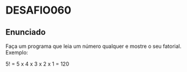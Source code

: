 # DESAFIO060

## Enunciado

Faça um programa que leia um número qualquer e mostre o seu fatorial. Exemplo:

5! = 5 x 4 x 3 x 2 x 1 = 120